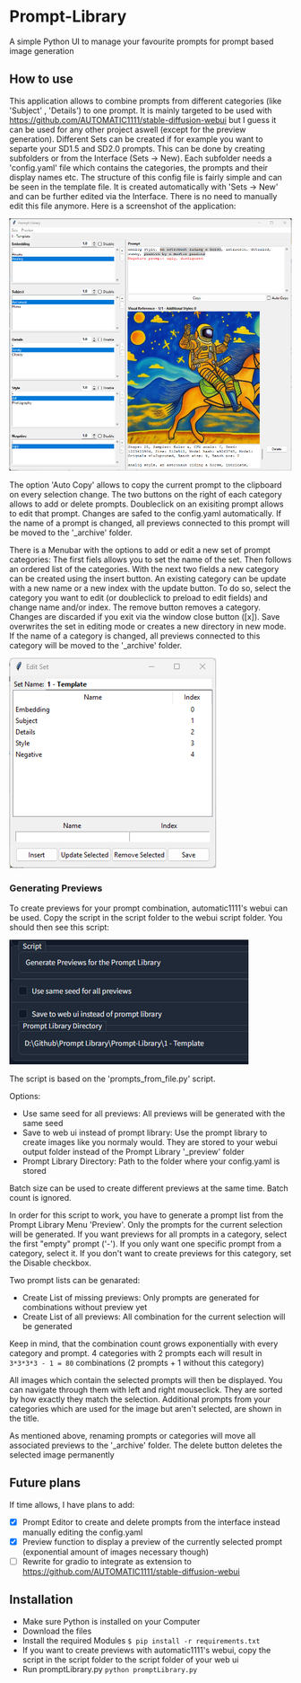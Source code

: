 # Prompt-Library
 A simple Python UI to manage your favourite prompts for prompt based image generation

## How to use
This application allows to combine prompts from different categories (like 'Subject' , 'Details') to one prompt. It is mainly targeted to be used with https://github.com/AUTOMATIC1111/stable-diffusion-webui but I guess it can be used for any other project aswell (except for the preview generation). Different Sets can be created if for example you want to separte your SD1.5 and SD2.0 prompts. This can be done by creating subfolders or from the Interface (Sets -> New). Each subfolder needs a 'config.yaml' file which contains the categories, the prompts and their display names etc. The structure of this config file is fairly simple and can be seen in the template file. It is created automatically with 'Sets -> New' and can be further edited via the Interface. There is no need to manually edit this file anymore.
Here is a screenshot of the application:

![Alt text](doc/PromptLibraryInterface.png "Interface of Prompt-Library")

The option 'Auto Copy' allows to copy the current prompt to the clipboard on every selection change.
The two buttons on the right of each category allows to add or delete prompts. Doubleclick on an exisiting prompt allows to edit that prompt. Changes are safed to the config.yaml automatically. If the name of a prompt is changed, all previews connected to this prompt will be moved to the '_archive' folder.

There is a Menubar with the options to add or edit a new set of prompt categories:
The first fiels allows you to set the name of the set. Then follows an ordered list of the categories. With the next two fields a new category can be created using the insert button. An existing category can be update with a new name or a new index with the update button. To do so, select the category you want to edit (or doubleclick to preload to edit fields) and change name and/or index. The remove button removes a category. Changes are discarded if you exit via the window close button ([x]). Save overwrites the set in editing mode or creates a new directory in new mode. If the name of a category is changed, all previews connected to this category will be moved to the '_archive' folder.

![Alt text](doc/PromptLibraryInterface_EditSet.png "Interface of Prompt-Library Edit Window")

### Generating Previews
To create previews for your prompt combination, automatic1111's webui can be used. Copy the script in the script folder to the webui script folder. You should then see this script:

![Alt text](doc/PromptLibraryInterface_webuiScript.png "Web ui script")

The script is based on the 'prompts_from_file.py' script.

Options:
- Use same seed for all previews: All previews will be generated with the same seed
- Save to web ui instead of prompt library: Use the prompt library to create images like you normaly would. They are stored to your webui output folder instead of the Prompt Library '_preview' folder
- Prompt Library Directory: Path to the folder where your config.yaml is stored

Batch size can be used to create different previews at the same time. Batch count is ignored.

In order for this script to work, you have to generate a prompt list from the Prompt Library Menu 'Preview'. Only the prompts for the current selection will be generated. If you want previews for all prompts in a category, select the first "empty" prompt ('-'). If you only want one specific prompt from a category, select it. If you don't want to create previews for this category, set the Disable checkbox.

Two prompt lists can be genarated:
- Create List of missing previews: Only prompts are generated for combinations without preview yet
- Create List of all previews: All combination for the current selection will be generated

Keep in mind, that the combination count grows exponentially with every category and prompt. 4 categories with 2 prompts each will result in `3*3*3*3 - 1 = 80` combinations (2 prompts + 1 without this category)

All images which contain the selected prompts will then be displayed. You can navigate through them with left and right mouseclick. They are sorted by how exactly they match the selection. Additional prompts from your categories which are used for the image but aren't selected, are shown in the title.

As mentioned above, renaming prompts or categories will move all associated previews to the '_archive' folder. The delete button deletes the selected image permanently

## Future plans
If time allows, I have plans to add:
- [x] Prompt Editor to create and delete prompts from the interface instead manually editing the config.yaml
- [x] Preview function to display a preview of the currently selected prompt (exponential amount of images necessary though)
- [ ] Rewrite for gradio to integrate as extension to https://github.com/AUTOMATIC1111/stable-diffusion-webui

## Installation
* Make sure Python is installed on your Computer
* Download the files
* Install the required Modules `$ pip install -r requirements.txt`
* If you want to create previews with automatic1111's webui, copy the script in the script folder to the script folder of your web ui
* Run promptLibrary.py `python promptLibrary.py`
